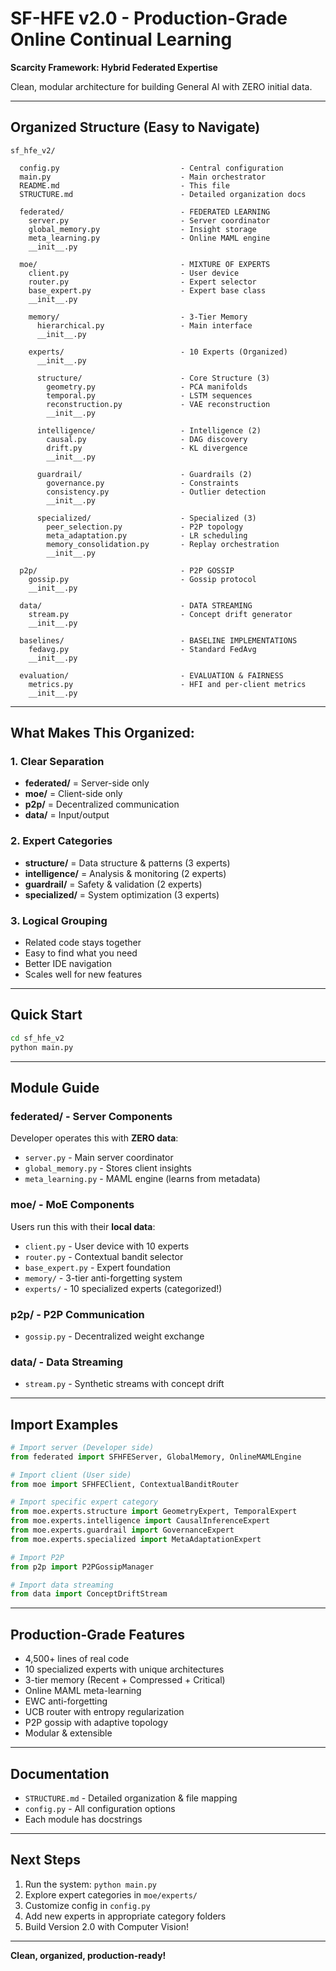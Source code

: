 # SF-HFE v2.0 - Production-Grade Online Continual Learning

**Scarcity Framework: Hybrid Federated Expertise**

Clean, modular architecture for building General AI with ZERO initial data.

---

## Organized Structure (Easy to Navigate)

```
sf_hfe_v2/
  
  config.py                           - Central configuration
  main.py                             - Main orchestrator
  README.md                           - This file
  STRUCTURE.md                        - Detailed organization docs
  
  federated/                          - FEDERATED LEARNING
    server.py                         - Server coordinator
    global_memory.py                  - Insight storage
    meta_learning.py                  - Online MAML engine
    __init__.py
  
  moe/                                - MIXTURE OF EXPERTS
    client.py                         - User device
    router.py                         - Expert selector
    base_expert.py                    - Expert base class
    __init__.py
    
    memory/                           - 3-Tier Memory
      hierarchical.py                 - Main interface
      __init__.py
    
    experts/                          - 10 Experts (Organized)
      __init__.py
      
      structure/                      - Core Structure (3)
        geometry.py                   - PCA manifolds
        temporal.py                   - LSTM sequences
        reconstruction.py             - VAE reconstruction
        __init__.py
      
      intelligence/                   - Intelligence (2)
        causal.py                     - DAG discovery
        drift.py                      - KL divergence
        __init__.py
      
      guardrail/                      - Guardrails (2)
        governance.py                 - Constraints
        consistency.py                - Outlier detection
        __init__.py
      
      specialized/                    - Specialized (3)
        peer_selection.py             - P2P topology
        meta_adaptation.py            - LR scheduling
        memory_consolidation.py       - Replay orchestration
        __init__.py
  
  p2p/                                - P2P GOSSIP
    gossip.py                         - Gossip protocol
    __init__.py
  
  data/                               - DATA STREAMING
    stream.py                         - Concept drift generator
    __init__.py
  
  baselines/                          - BASELINE IMPLEMENTATIONS
    fedavg.py                         - Standard FedAvg
    __init__.py
  
  evaluation/                         - EVALUATION & FAIRNESS
    metrics.py                        - HFI and per-client metrics
    __init__.py
```

---

## What Makes This Organized:

### 1. **Clear Separation**
   - **federated/** = Server-side only
   - **moe/** = Client-side only
   - **p2p/** = Decentralized communication
   - **data/** = Input/output

### 2. **Expert Categories**
   - **structure/** = Data structure & patterns (3 experts)
   - **intelligence/** = Analysis & monitoring (2 experts)
   - **guardrail/** = Safety & validation (2 experts)
   - **specialized/** = System optimization (3 experts)

### 3. **Logical Grouping**
   - Related code stays together
   - Easy to find what you need
   - Better IDE navigation
   - Scales well for new features

---

## Quick Start

```bash
cd sf_hfe_v2
python main.py
```

---

## Module Guide

### **federated/** - Server Components
Developer operates this with **ZERO data**:
- `server.py` - Main server coordinator
- `global_memory.py` - Stores client insights
- `meta_learning.py` - MAML engine (learns from metadata)

### **moe/** - MoE Components
Users run this with their **local data**:
- `client.py` - User device with 10 experts
- `router.py` - Contextual bandit selector
- `base_expert.py` - Expert foundation
- `memory/` - 3-tier anti-forgetting system
- `experts/` - 10 specialized experts (categorized!)

### **p2p/** - P2P Communication
- `gossip.py` - Decentralized weight exchange

### **data/** - Data Streaming
- `stream.py` - Synthetic streams with concept drift

---

## Import Examples

```python
# Import server (Developer side)
from federated import SFHFEServer, GlobalMemory, OnlineMAMLEngine

# Import client (User side)
from moe import SFHFEClient, ContextualBanditRouter

# Import specific expert category
from moe.experts.structure import GeometryExpert, TemporalExpert
from moe.experts.intelligence import CausalInferenceExpert
from moe.experts.guardrail import GovernanceExpert
from moe.experts.specialized import MetaAdaptationExpert

# Import P2P
from p2p import P2PGossipManager

# Import data streaming
from data import ConceptDriftStream
```

---

## Production-Grade Features

- 4,500+ lines of real code  
- 10 specialized experts with unique architectures  
- 3-tier memory (Recent + Compressed + Critical)  
- Online MAML meta-learning  
- EWC anti-forgetting  
- UCB router with entropy regularization  
- P2P gossip with adaptive topology  
- Modular & extensible  

---

## Documentation

- `STRUCTURE.md` - Detailed organization & file mapping
- `config.py` - All configuration options
- Each module has docstrings

---

## Next Steps

1. Run the system: `python main.py`
2. Explore expert categories in `moe/experts/`
3. Customize config in `config.py`
4. Add new experts in appropriate category folders
5. Build Version 2.0 with Computer Vision!

---

**Clean, organized, production-ready!**
